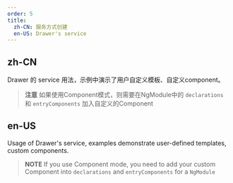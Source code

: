 ```yaml
---
order: 5
title:
  zh-CN: 服务方式创建
  en-US: Drawer's service
---
```


## zh-CN

Drawer 的 service 用法，示例中演示了用户自定义模板、自定义component。

> **注意** 如果使用Component模式，则需要在NgModule中的 `declarations` 和 `entryComponents` 加入自定义的Component

## en-US

Usage of Drawer's service, examples demonstrate user-defined templates, custom components.

> **NOTE** If you use Component mode, you need to add your custom Component into `declarations` and `entryComponents` for a `NgModule`
